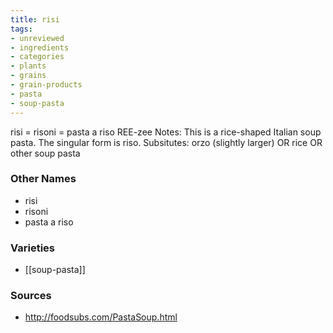 ```yaml
---
title: risi
tags:
- unreviewed
- ingredients
- categories
- plants
- grains
- grain-products
- pasta
- soup-pasta
---
```

risi = risoni = pasta a riso REE-zee Notes: This is a rice-shaped Italian soup pasta. The singular form is riso. Subsitutes: orzo (slightly larger) OR rice OR other soup pasta

### Other Names

* risi
* risoni
* pasta a riso

### Varieties

* [[soup-pasta]]

### Sources
* http://foodsubs.com/PastaSoup.html
